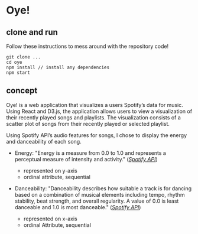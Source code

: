# Oye!

## clone and run

Follow these instructions to mess around with the repository code!

```
git clone ...
cd oye
npm install // install any dependencies
npm start
```
## concept
Oye! is a web application that visualizes a users Spotify’s data for music. Using React and D3.js, the application allows users to view a visualization of their recently played songs and playlists. The visualization consists of a scatter plot of songs from their recently played or selected playlist. 

Using Spotify API’s audio features for songs, I chose to display the energy and danceability of each song.

- Energy: "Energy is a measure from 0.0 to 1.0 and represents a perceptual measure of intensity and activity." ([*Spotify API*](https://developer.spotify.com/documentation/web-api/reference/#object-audiofeaturesobject))
  - represented on y-axis
  - ordinal attribute, sequential

- Danceability: "Danceability describes how suitable a track is for dancing based on a combination of musical elements including tempo, rhythm stability, beat strength, and overall regularity. A value of 0.0 is least danceable and 1.0 is most danceable." ([*Spotify API*](https://developer.spotify.com/documentation/web-api/reference/#object-audiofeaturesobject))
  - represented on x-axis
  - ordinal Attribute, sequential
